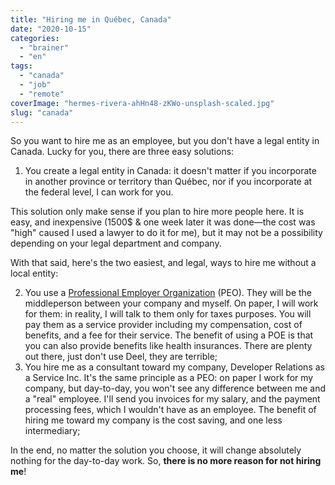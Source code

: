 ```yaml
---
title: "Hiring me in Québec, Canada"
date: "2020-10-15"
categories: 
  - "brainer"
  - "en"
tags: 
  - "canada"
  - "job"
  - "remote"
coverImage: "hermes-rivera-ahHn48-zKWo-unsplash-scaled.jpg"
slug: "canada"
---
```


So you want to hire me as an employee, but you don't have a legal entity in Canada. Lucky for you, there are three easy solutions:

1. You create a legal entity in Canada: it doesn't matter if you incorporate in another province or territory than Québec, nor if you incorporate at the federal level, I can work for you.

This solution only make sense if you plan to hire more people here. It is easy, and inexpensive (1500$ & one week later it was done—the cost was "high" caused I used a lawyer to do it for me), but it may not be a possibility depending on your legal department and company.

With that said, here's the two easiest, and legal, ways to hire me without a local entity:

2. You use a [Professional Employer Organization](https://en.wikipedia.org/wiki/Professional_employer_organization) (PEO). They will be the middleperson between your company and myself. On paper, I will work for them: in reality, I will talk to them only for taxes purposes. You will pay them as a service provider including my compensation, cost of benefits, and a fee for their service. The benefit of using a POE is that you can also provide benefits like health insurances. There are plenty out there, just don't use Deel, they are terrible;
3. You hire me as a consultant toward my company, Developer Relations as a Service Inc. It's the same principle as a PEO: on paper I work for my company, but day-to-day, you won't see any difference between me and a "real" employee. I'll send you invoices for my salary, and the payment processing fees, which I wouldn't have as an employee. The benefit of hiring me toward my company is the cost saving, and one less intermediary;

In the end, no matter the solution you choose, it will change absolutely nothing for the day-to-day work. So, **there is no more reason for not hiring me**!
